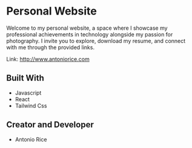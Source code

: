 # Personal Website

Welcome to my personal website, a space where I showcase my professional achievements in technology alongside my passion for photography. I invite you to explore, download my resume, and connect with me through the provided links.

Link: http://www.antoniorice.com

## Built With

- Javascript
- React
- Tailwind Css

## Creator and Developer

- Antonio Rice
